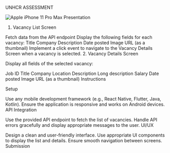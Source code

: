 UNHCR ASSESSMENT


![Apple iPhone 11 Pro Max Presentation](https://github.com/user-attachments/assets/d3492f97-54fc-4ca4-85db-5adfe15c431b)
 

1. Vacancy List Screen

Fetch data from the API endpoint
Display the following fields for each vacancy:
Title
Company
Description
Date posted
Image URL (as a thumbnail)
Implement a click event to navigate to the Vacancy Details Screen when a vacancy is selected.
2. Vacancy Details Screen

Display all fields of the selected vacancy:

Job ID
Title
Company
Location
Description
Long description
Salary
Date posted
Image URL (as a thumbnail)
Instructions

Setup

Use any mobile development framework (e.g., React Native, Flutter, Java, Kotlin).
Ensure the application is responsive and works on Android devices.
API Integration

Use the provided API endpoint to fetch the list of vacancies.
Handle API errors gracefully and display appropriate messages to the user.
UI/UX

Design a clean and user-friendly interface.
Use appropriate UI components to display the list and details.
Ensure smooth navigation between screens.
Submission


